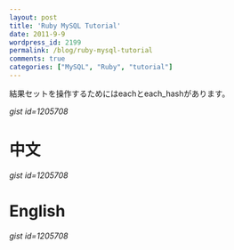 ```yaml
---
layout: post
title: 'Ruby MySQL Tutorial'
date: 2011-9-9
wordpress_id: 2199
permalink: /blog/ruby-mysql-tutorial
comments: true
categories: ["MySQL", "Ruby", "tutorial"]
---
```

結果セットを操作するためにはeachとeach_hashがあります。

*gist id=1205708*

# 中文
*gist id=1205708*

# English

*gist id=1205708*

